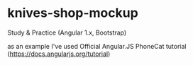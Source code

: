 # knives-shop-mockup
Study &amp; Practice (Angular 1.x, Bootstrap)

as an example I've used Official Angular.JS PhoneCat tutorial (https://docs.angularjs.org/tutorial)
